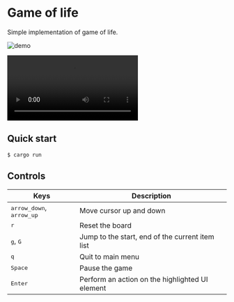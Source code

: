 # Game of life

Simple implementation of game of life.

![demo](./demo.gif)

![demo](./demo.mp4)

## Quick start
```console
$ cargo run
```

## Controls

|Keys|Description|
|---|---|
|<kbd>arrow_down</kbd>, <kbd>arrow_up</kbd>|Move cursor up and down|
|<kbd>r</kbd>|Reset the board|
|<kbd>g</kbd>, <kbd>G</kbd> | Jump to the start, end of the current item list|
|<kbd>q</kbd>|Quit to main menu |
|<kbd>Space</kbd>|Pause the game|
|<kbd>Enter</kbd>|Perform an action on the highlighted UI element|
